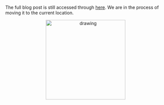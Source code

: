 The full blog post is still accessed through [here](https://www.1onepsilon.com/single-post/2017/04/21/False-Positives-False-Negatives-Dingos-and-Goats). We are in the process of moving it to the current location.

<center>
 <img class = "blog-inline-image" src="https://es-app.com/assets/34nai9.jpg" alt="drawing" width="250px"/>
</center> 